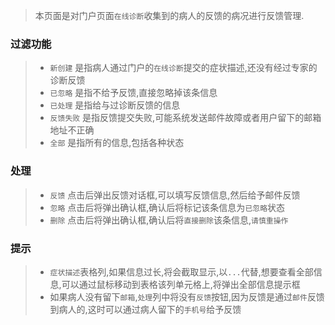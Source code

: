 > 本页面是对门户页面`在线诊断`收集到的病人的反馈的病况进行反馈管理.

### 过滤功能
> 
> - `新创建` 是指病人通过门户的`在线诊断`提交的症状描述,还没有经过专家的诊断反馈
> - `已忽略` 是指不给予反馈,直接忽略掉该条信息
> - `已处理` 是指给与过诊断反馈的信息
> - `反馈失败` 是指反馈提交失败,可能系统发送邮件故障或者用户留下的邮箱地址不正确
> - `全部` 是指所有的信息,包括各种状态

### 处理
> 
> - `反馈` 点击后弹出反馈对话框,可以填写反馈信息,然后给予邮件反馈
> - `忽略` 点击后将弹出确认框,确认后将标记该条信息为`已忽略`状态
> - `删除` 点击后将弹出确认框,确认后将`直接删除`该条信息,`请慎重操作`

### 提示
> 
> - `症状描述`表格列,如果信息过长,将会截取显示,以`...`代替,想要查看全部信息,可以通过鼠标移动到表格该列单元格上,将弹出全部信息提示框
> - 如果病人没有留下`邮箱`,`处理`列中将没有`反馈`按钮,因为反馈是通过`邮件`反馈到病人的,这时可以通过病人留下的`手机号`给予反馈